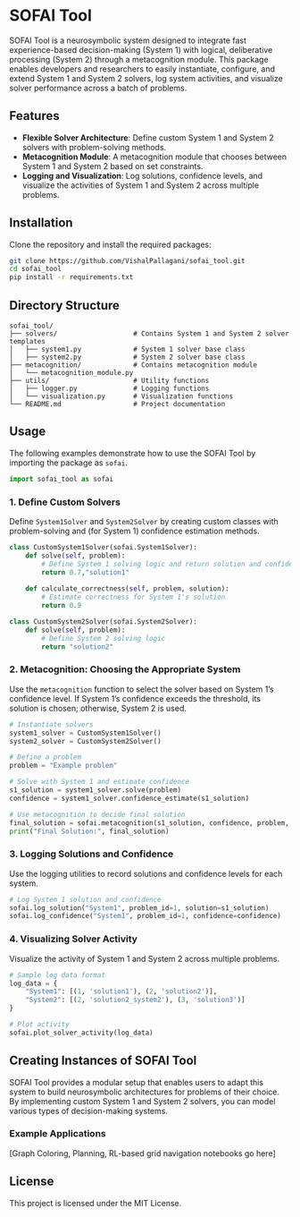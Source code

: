 # SOFAI Tool

SOFAI Tool is a neurosymbolic system designed to integrate fast experience-based decision-making (System 1) with logical, deliberative processing (System 2) through a metacognition module. This package enables developers and researchers to easily instantiate, configure, and extend System 1 and System 2 solvers, log system activities, and visualize solver performance across a batch of problems.

## Features

- **Flexible Solver Architecture**: Define custom System 1 and System 2 solvers with problem-solving methods.
- **Metacognition Module**: A metacognition module that chooses between System 1 and System 2 based on set constraints.
- **Logging and Visualization**: Log solutions, confidence levels, and visualize the activities of System 1 and System 2 across multiple problems.



## Installation

Clone the repository and install the required packages:

```bash
git clone https://github.com/VishalPallagani/sofai_tool.git
cd sofai_tool
pip install -r requirements.txt
```

## Directory Structure

```
sofai_tool/
├── solvers/                   # Contains System 1 and System 2 solver templates
│   ├── system1.py             # System 1 solver base class
│   ├── system2.py             # System 2 solver base class
├── metacognition/             # Contains metacognition module
│   └── metacognition_module.py
├── utils/                     # Utility functions
│   ├── logger.py              # Logging functions
│   └── visualization.py       # Visualization functions
└── README.md                  # Project documentation
```

## Usage

The following examples demonstrate how to use the SOFAI Tool by importing the package as `sofai`.

```python
import sofai_tool as sofai
```

<!--- We might want to include the virtual envirnment activation on Debian/Ubunutu
python3 -m venv ~/py_envs
source ~/py_envs/bin/activate -- once created use this
deactivate --- to exit
-->

### 1. Define Custom Solvers

Define `System1Solver` and `System2Solver` by creating custom classes with problem-solving and (for System 1) confidence estimation methods.

```python
class CustomSystem1Solver(sofai.System1Solver):
    def solve(self, problem):
        # Define System 1 solving logic and return solution and confidence
        return 0.7,"solution1"
    
    def calculate_correctness(self, problem, solution):
        # Estimate correctness for System 1's solution
        return 0.9

class CustomSystem2Solver(sofai.System2Solver):
    def solve(self, problem):
        # Define System 2 solving logic
        return "solution2"
```

### 2. Metacognition: Choosing the Appropriate System

Use the `metacognition` function to select the solver based on System 1’s confidence level. If System 1’s confidence exceeds the threshold, its solution is chosen; otherwise, System 2 is used.

```python
# Instantiate solvers
system1_solver = CustomSystem1Solver()
system2_solver = CustomSystem2Solver()

# Define a problem
problem = "Example problem"

# Solve with System 1 and estimate confidence
s1_solution = system1_solver.solve(problem)
confidence = system1_solver.confidence_estimate(s1_solution)

# Use metacognition to decide final solution
final_solution = sofai.metacognition(s1_solution, confidence, problem, system2_solver, confidence_threshold=0.8)
print("Final Solution:", final_solution)
```

### 3. Logging Solutions and Confidence

Use the logging utilities to record solutions and confidence levels for each system.

```python
# Log System 1 solution and confidence
sofai.log_solution("System1", problem_id=1, solution=s1_solution)
sofai.log_confidence("System1", problem_id=1, confidence=confidence)
```

### 4. Visualizing Solver Activity

Visualize the activity of System 1 and System 2 across multiple problems.

```python
# Sample log data format
log_data = {
    "System1": [(1, 'solution1'), (2, 'solution2')],
    "System2": [(2, 'solution2_system2'), (3, 'solution3')]
}

# Plot activity
sofai.plot_solver_activity(log_data)
```

## Creating Instances of SOFAI Tool

SOFAI Tool provides a modular setup that enables users to adapt this system to build neurosymbolic architectures for problems of their choice. By implementing custom System 1 and System 2 solvers, you can model various types of decision-making systems. 

### Example Applications

[Graph Coloring, Planning, RL-based grid navigation notebooks go here]

## License

This project is licensed under the MIT License.
